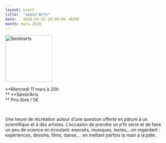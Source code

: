 ```yaml
---
layout: event
title:  "sémin'Arts"
date:   2020-03-11 20:00:00 +0200
month: mars-2020
---
```

<dl id="attachment_2664" class="wp-caption alignleft" style="width:150px;">
  <dt class="wp-caption-dt">
    <img class="alignnone size-thumbnail wp-image-2664" src="http://localhost/wpagendarts/wp-content/uploads/2017/05/seminarts.jpg?w=150" alt="Seminarts" width="150" height="150" srcset="http://localhost/wpagendarts/wp-content/uploads/2017/05/seminarts.jpg 600w, http://localhost/wpagendarts/wp-content/uploads/2017/05/seminarts-300x300.jpg 300w, http://localhost/wpagendarts/wp-content/uploads/2017/05/seminarts-150x150.jpg 150w" sizes="(max-width: 150px) 100vw, 150px" />
  </dt>
</dl>

**Mercredi 11 mars à 20h  
** **Sémin’Arts  
** <span style="font-weight:400;">Prix libre / 5€</span>

&nbsp;

<span style="font-weight:400;">Une heure de récréation autour d’une question offerte en pâture à un scientifique et à des artistes. L’occasion de prendre un p’tit verre et de faire un peu de science en écoutant: exposés, musiques, textes,…en regardant : expériences, dessins, films, danse,… en mettant parfois la main à la pâte..</span>